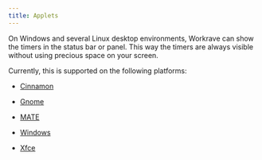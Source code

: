 ```yaml
---
title: Applets
---
```

On Windows and several Linux desktop environments, Workrave can show the timers
in the status bar or panel. This way the timers are always visible
without using precious space on your screen.

Currently, this is supported on the following platforms:

- [Cinnamon](cinnamon)

- [Gnome](gnome)

- [MATE](mate)

- [Windows](windows)

- [Xfce](xfce)
